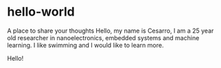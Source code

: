 # hello-world
A place to share your thoughts
Hello, my name is Cesarro, I am a 25 year old researcher in nanoelectronics, embedded systems and machine learning. I like swimming and I would like to learn more.

Hello! 
